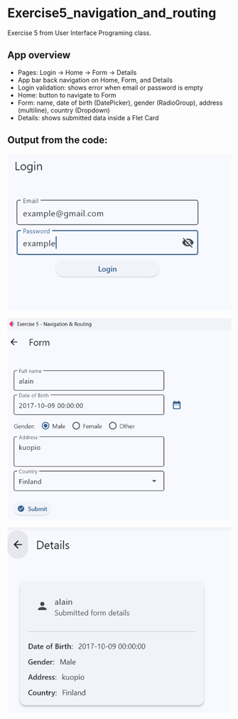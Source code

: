 # Exercise5_navigation_and_routing
Exercise 5 from User Interface Programing class.

## App overview
- Pages: Login → Home → Form → Details
- App bar back navigation on Home, Form, and Details
- Login validation: shows error when email or password is empty
- Home: button to navigate to Form
- Form: name, date of birth (DatePicker), gender (RadioGroup), address (multiline), country (Dropdown)
- Details: shows submitted data inside a Flet Card

## Output from the code:
   ![alt text](image.png)

   ![alt text](image-1.png)

   ![alt text](image-2.png)